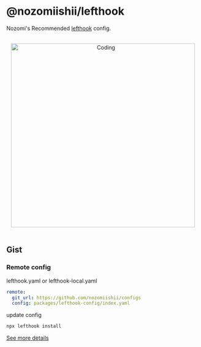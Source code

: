 # @nozomiishii/lefthook

Nozomi's Recommended [lefthook](https://github.com/evilmartians/lefthook) config.

<!-- Main Image -->
<br>
<div align="center">
  <img src="https://media.giphy.com/media/US7vLRTU5sAPcQcEHx/giphy.gif" alt="Coding" width="480" />
</div>
<br>

## Gist

### Remote config

lefthook.yaml or lefthook-local.yaml

```yaml
remote:
  git_url: https://github.com/nozomiishii/configs
  config: packages/lefthook-config/index.yaml
```

update config

```sh
npx lefthook install
```

[See more details](https://github.com/evilmartians/lefthook/blob/master/docs/configuration.md)
